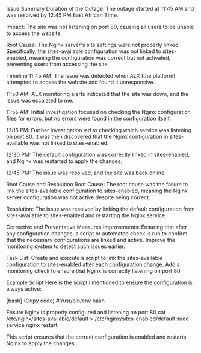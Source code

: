 Issue Summary
Duration of the Outage: The outage started at 11:45 AM and was resolved by 12:45 PM East African Time.

Impact:
The site was not listening on port 80, causing all users to be unable to access the website.

Root Cause:
The Nginx server's site settings were not properly linked. Specifically, the sites-available configuration was not linked to sites-enabled, meaning the configuration was correct but not activated, preventing users from accessing the site.

Timeline
11:45 AM: The issue was detected when ALX (the platform) attempted to access the website and found it unresponsive.

11:50 AM: ALX monitoring alerts indicated that the site was down, and the issue was escalated to me.

11:55 AM: Initial investigation focused on checking the Nginx configuration files for errors, but no errors were found in the configuration itself.

12:15 PM: Further investigation led to checking which service was listening on port 80. It was then discovered that the Nginx configuration in sites-available was not linked to sites-enabled.

12:30 PM: The default configuration was correctly linked in sites-enabled, and Nginx was restarted to apply the changes.

12:45 PM: The issue was resolved, and the site was back online.

Root Cause and Resolution
Root Cause:
The root cause was the failure to link the sites-available configuration to sites-enabled, meaning the Nginx server configuration was not active despite being correct.

Resolution:
The issue was resolved by linking the default configuration from sites-available to sites-enabled and restarting the Nginx service.

Corrective and Preventative Measures
Improvements:
Ensuring that after any configuration changes, a script or automated check is run to confirm that the necessary configurations are linked and active. Improve the monitoring system to detect such issues earlier.

Task List:
Create and execute a script to link the sites-available configuration to sites-enabled after each configuration change. Add a monitoring check to ensure that Nginx is correctly listening on port 80.

Example Script
Here is the script i mentioned to ensure the configuration is always active:

[bash] (Copy code) #!/usr/bin/env bash

Ensure Nginx is properly configured and listening on port 80
cat /etc/nginx/sites-available/default > /etc/nginx/sites-enabled/default sudo service nginx restart

This script ensures that the correct configuration is enabled and restarts Nginx to apply the changes.
